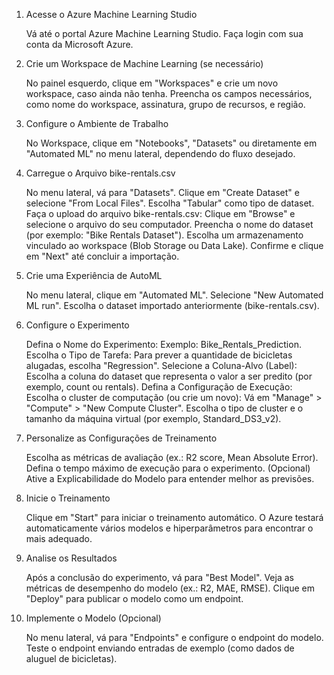 1. Acesse o Azure Machine Learning Studio

    Vá até o portal Azure Machine Learning Studio.
    Faça login com sua conta da Microsoft Azure.

2. Crie um Workspace de Machine Learning (se necessário)

    No painel esquerdo, clique em "Workspaces" e crie um novo workspace, caso ainda não tenha.
    Preencha os campos necessários, como nome do workspace, assinatura, grupo de recursos, e região.

3. Configure o Ambiente de Trabalho

    No Workspace, clique em "Notebooks", "Datasets" ou diretamente em "Automated ML" no menu lateral, dependendo do fluxo desejado.

4. Carregue o Arquivo bike-rentals.csv

    No menu lateral, vá para "Datasets".
    Clique em "Create Dataset" e selecione "From Local Files".
    Escolha "Tabular" como tipo de dataset.
    Faça o upload do arquivo bike-rentals.csv:
        Clique em "Browse" e selecione o arquivo do seu computador.
        Preencha o nome do dataset (por exemplo: "Bike Rentals Dataset").
        Escolha um armazenamento vinculado ao workspace (Blob Storage ou Data Lake).
    Confirme e clique em "Next" até concluir a importação.

5. Crie uma Experiência de AutoML

    No menu lateral, clique em "Automated ML".
    Selecione "New Automated ML run".
    Escolha o dataset importado anteriormente (bike-rentals.csv).

6. Configure o Experimento

    Defina o Nome do Experimento:
        Exemplo: Bike_Rentals_Prediction.
    Escolha o Tipo de Tarefa:
        Para prever a quantidade de bicicletas alugadas, escolha "Regression".
    Selecione a Coluna-Alvo (Label):
        Escolha a coluna do dataset que representa o valor a ser predito (por exemplo, count ou rentals).
    Defina a Configuração de Execução:
        Escolha o cluster de computação (ou crie um novo):
            Vá em "Manage" > "Compute" > "New Compute Cluster".
            Escolha o tipo de cluster e o tamanho da máquina virtual (por exemplo, Standard_DS3_v2).

7. Personalize as Configurações de Treinamento

    Escolha as métricas de avaliação (ex.: R2 score, Mean Absolute Error).
    Defina o tempo máximo de execução para o experimento.
    (Opcional) Ative a Explicabilidade do Modelo para entender melhor as previsões.

8. Inicie o Treinamento

    Clique em "Start" para iniciar o treinamento automático.
    O Azure testará automaticamente vários modelos e hiperparâmetros para encontrar o mais adequado.

9. Analise os Resultados

    Após a conclusão do experimento, vá para "Best Model".
    Veja as métricas de desempenho do modelo (ex.: R2, MAE, RMSE).
    Clique em "Deploy" para publicar o modelo como um endpoint.

10. Implemente o Modelo (Opcional)

    No menu lateral, vá para "Endpoints" e configure o endpoint do modelo.
    Teste o endpoint enviando entradas de exemplo (como dados de aluguel de bicicletas).